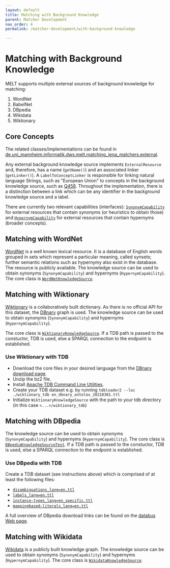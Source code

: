 ```yaml
---
layout: default
title: Matching with Background Knowledge
parent: Matcher Development
nav_order: 4
permalink: /matcher-development/with-background-knowledge

---
```


# Matching with Background Knowledge
MELT supports multiple external sources of background knowledge for matching:
1. WordNet
2. BabelNet
3. DBpedia
4. Wikidata
5. Wiktionary

## Core Concepts
The related classes/implementations can be found in [de.uni_mannheim.informatik.dws.melt.matching_jena_matchers.external](https://github.com/dwslab/melt/tree/master/matching-jena-matchers/src/main/java/de/uni_mannheim/informatik/dws/melt/matching_jena_matchers/external).

Any external background knowledge source implements `ExternalResource` and, therefore, has a name (`getName()`) and an associated linker (`getLinker()`). A `LabelToConceptLinker` is responsible for linking natural language Strings, such as "European Union" to concepts in the background knowledge source, such as [Q458](https://www.wikidata.org/wiki/Q458). Throughout the implementation, there is a distinction between a link which can be any identifier in the background knowledge source and a label.

There are currently two relevant capabilities (interfaces): [`SynonymCapability`](https://github.com/dwslab/melt/blob/master/matching-jena-matchers/src/main/java/de/uni_mannheim/informatik/dws/melt/matching_jena_matchers/external/SynonymCapability.java) for external resources that contain synonyms (or heuristics to obtain those) and [`HypernymCapability`](https://github.com/dwslab/melt/blob/master/matching-jena-matchers/src/main/java/de/uni_mannheim/informatik/dws/melt/matching_jena_matchers/external/HypernymCapability.java) for external resources that contain hypernyms (broader concepts).


## Matching with WordNet
[WordNet](https://wordnet.princeton.edu/) is a well known lexical resource. It is a database of English words grouped in sets which represent a particular meaning, called synsets; further semantic relations such as hypernymy also exist in the database. The resource is publicly available. The knowledge source can be used to obtain synonyms (`SynonymCapability`) and hypernyms (`HypernymCapability`). The core class is [`WordNetKnowledgeSource`](https://github.com/dwslab/melt/blob/master/matching-jena-matchers/src/main/java/de/uni_mannheim/informatik/dws/melt/matching_jena_matchers/external/wordNet/WordNetKnowledgeSource.java).

## Matching with Wiktionary
[Wiktionary](https://www.wiktionary.org/) is a collaboratively built dictionary. As there is no official API for this dataset, the [DBnary](http://kaiko.getalp.org/about-dbnary/) graph is used. The knowledge source can be used to obtain synonyms (`SynonymCapability`) and hypernyms (`HypernymCapability`).

The core class is [`WiktionaryKnowledgeSource`](https://github.com/dwslab/melt/blob/master/matching-jena-matchers/src/main/java/de/uni_mannheim/informatik/dws/melt/matching_jena_matchers/external/wiktionary/WiktionaryKnowledgeSource.java). If a TDB path is passed to the constuctor, TDB is used, else a SPARQL connection to the endpoint is established.

### Use Wiktionary with TDB
- Download the core files in your desired language from the [DBnary download page](http://kaiko.getalp.org/about-dbnary/download/). 
- Unzip the bz2 file. 
- Install [Apache TDB Command Line Utilities](https://jena.apache.org/documentation/tdb/commands.html).
- Create your TDB dataset e.g. by running `tdbloader2 --loc ./wiktionary_tdb en_dbnary_ontolex_20210301.ttl`
- Initialize `WiktionaryKnowledgeSource` with the path to your tdb directory (in this case `<...>/wiktionary_tdb`)

## Matching with DBpedia
The knowledge source can be used to obtain synonyms (`SynonymCapability`) and hypernyms (`HypernymCapability`). The core class is [`DBpediaKnowledgeSourceTest`](https://github.com/dwslab/melt/blob/master/matching-jena-matchers/src/main/java/de/uni_mannheim/informatik/dws/melt/matching_jena_matchers/external/dbpedia/DBpediaKnowledgeSource.java). If a TDB path is passed to the constuctor, TDB is used, else a SPARQL connection to the endpoint is established.

### Use DBpedia with TDB
Create a TDB dataset (see instructions above) which is comprised of at least the following files:
- [`disambiguations_lang=en.ttl`](https://downloads.dbpedia.org/repo/dbpedia/generic/disambiguations/2020.12.01/disambiguations_lang=en.ttl.bz2)
- [`labels_lang=en.ttl`](https://downloads.dbpedia.org/repo/dbpedia/generic/labels/2020.12.01/labels_lang=en.ttl.bz2)
- [`instance-types_lang=en_specific.ttl`](https://downloads.dbpedia.org/repo/dbpedia/mappings/instance-types/2020.12.01/instance-types_lang=en_specific.ttl.bz2)
- [`mappingbased-literals_lang=en.ttl`](https://downloads.dbpedia.org/repo/dbpedia/mappings/mappingbased-literals/2020.12.01/mappingbased-literals_lang=en.ttl.bz2)

A full overview of DBpedia download links can be found on the [databus Web page](https://databus.dbpedia.org/dbpedia/collections/latest-core). 

## Matching with Wikidata
[Wikidata](https://www.wikidata.org/) is a publicly built knowledge graph. The knowledge source can be used to obtain synonyms (`SynonymCapability`) and hypernyms (`HypernymCapability`). The core class is [`WikidataKnowledgeSource`](https://github.com/dwslab/melt/blob/master/matching-jena-matchers/src/main/java/de/uni_mannheim/informatik/dws/melt/matching_jena_matchers/external/wikidata/WikidataKnowledgeSource.java).